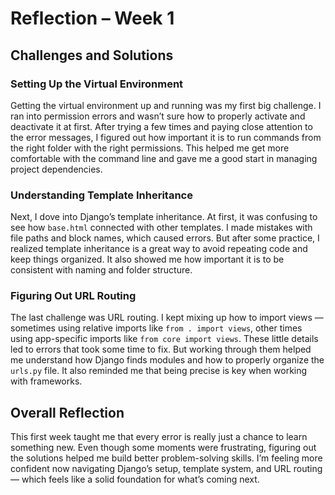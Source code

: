 # Reflection – Week 1

## Challenges and Solutions

### Setting Up the Virtual Environment  
Getting the virtual environment up and running was my first big challenge. I ran into permission errors and wasn’t sure how to properly activate and deactivate it at first. After trying a few times and paying close attention to the error messages, I figured out how important it is to run commands from the right folder with the right permissions. This helped me get more comfortable with the command line and gave me a good start in managing project dependencies.

### Understanding Template Inheritance  
Next, I dove into Django’s template inheritance. At first, it was confusing to see how `base.html` connected with other templates. I made mistakes with file paths and block names, which caused errors. But after some practice, I realized template inheritance is a great way to avoid repeating code and keep things organized. It also showed me how important it is to be consistent with naming and folder structure.

### Figuring Out URL Routing  
The last challenge was URL routing. I kept mixing up how to import views — sometimes using relative imports like `from . import views`, other times using app-specific imports like `from core import views`. These little details led to errors that took some time to fix. But working through them helped me understand how Django finds modules and how to properly organize the `urls.py` file. It also reminded me that being precise is key when working with frameworks.

## Overall Reflection  
This first week taught me that every error is really just a chance to learn something new. Even though some moments were frustrating, figuring out the solutions helped me build better problem-solving skills. I’m feeling more confident now navigating Django’s setup, template system, and URL routing — which feels like a solid foundation for what’s coming next.

